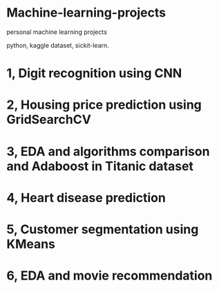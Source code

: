 # Machine-learning-projects
personal machine learning projects

python, kaggle dataset, sickit-learn.
# 1, Digit recognition using CNN
# 2, Housing price prediction using GridSearchCV
# 3, EDA and algorithms comparison and Adaboost in Titanic dataset
# 4, Heart disease prediction
# 5, Customer segmentation using KMeans
# 6, EDA and movie recommendation
